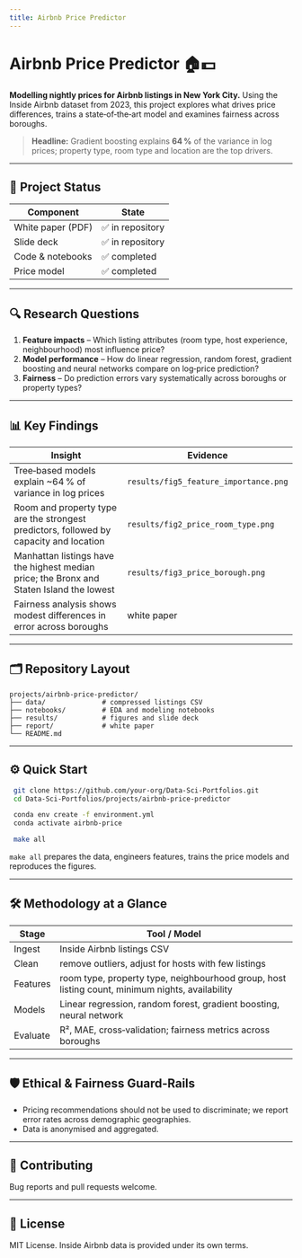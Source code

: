 ```yaml
---
title: Airbnb Price Predictor
---
```


# Airbnb Price Predictor 🏠💵

**Modelling nightly prices for Airbnb listings in New York City.** Using the Inside Airbnb dataset from 2023, this project explores what drives price differences, trains a state‑of‑the‑art model and examines fairness across boroughs.

> **Headline:** Gradient boosting explains **64 %** of the variance in log prices; property type, room type and location are the top drivers.

---

## 🚦 Project Status

| Component | State |
|-----------|-------|
| White paper (PDF) | ✅ in repository |
| Slide deck | ✅ in repository |
| Code & notebooks | ✅ completed |
| Price model | ✅ completed |

---

## 🔍 Research Questions

1. **Feature impacts** – Which listing attributes (room type, host experience, neighbourhood) most influence price?
2. **Model performance** – How do linear regression, random forest, gradient boosting and neural networks compare on log‑price prediction?
3. **Fairness** – Do prediction errors vary systematically across boroughs or property types?

---

## 📊 Key Findings

| Insight | Evidence |
|---------|----------|
| Tree‑based models explain ~64 % of variance in log prices | `results/fig5_feature_importance.png` |
| Room and property type are the strongest predictors, followed by capacity and location | `results/fig2_price_room_type.png` |
| Manhattan listings have the highest median price; the Bronx and Staten Island the lowest | `results/fig3_price_borough.png` |
| Fairness analysis shows modest differences in error across boroughs | white paper |

---

## 🗂️ Repository Layout

```
projects/airbnb-price-predictor/
├── data/              # compressed listings CSV
├── notebooks/         # EDA and modeling notebooks
├── results/           # figures and slide deck
├── report/            # white paper
└── README.md
```

---

## ⚙️ Quick Start

```bash
 git clone https://github.com/your-org/Data-Sci-Portfolios.git
 cd Data-Sci-Portfolios/projects/airbnb-price-predictor

 conda env create -f environment.yml
 conda activate airbnb-price

 make all
```

`make all` prepares the data, engineers features, trains the price models and reproduces the figures.

---

## 🛠️ Methodology at a Glance

| Stage | Tool / Model |
|-------|--------------|
| Ingest | Inside Airbnb listings CSV |
| Clean | remove outliers, adjust for hosts with few listings |
| Features | room type, property type, neighbourhood group, host listing count, minimum nights, availability |
| Models | Linear regression, random forest, gradient boosting, neural network |
| Evaluate | R², MAE, cross‑validation; fairness metrics across boroughs |

---

## 🛡️ Ethical & Fairness Guard‑Rails

* Pricing recommendations should not be used to discriminate; we report error rates across demographic geographies.
* Data is anonymised and aggregated.

---

## 🤝 Contributing

Bug reports and pull requests welcome.

---

## 📜 License

MIT License. Inside Airbnb data is provided under its own terms.